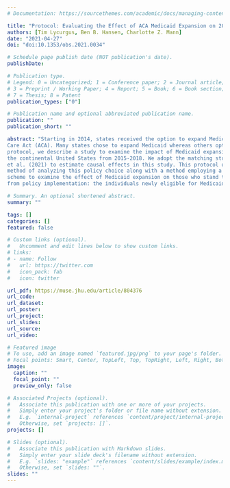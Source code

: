 ```yaml
---
# Documentation: https://sourcethemes.com/academic/docs/managing-content/

title: "Protocol: Evaluating the Effect of ACA Medicaid Expansion on 2015-2018 Mortality Through Matching and Weighting"
authors: [Tim Lycurgus, Ben B. Hansen, Charlotte Z. Mann]
date: "2021-04-27"
doi: "doi:10.1353/obs.2021.0034"

# Schedule page publish date (NOT publication's date).
publishDate:

# Publication type.
# Legend: 0 = Uncategorized; 1 = Conference paper; 2 = Journal article;
# 3 = Preprint / Working Paper; 4 = Report; 5 = Book; 6 = Book section;
# 7 = Thesis; 8 = Patent
publication_types: ["0"]

# Publication name and optional abbreviated publication name.
publication: ""
publication_short: ""

abstract: "Starting in 2014, states received the option to expand Medicaid through the Affordable
Care Act (ACA). Many states chose to expand Medicaid whereas others opted out. In this
protocol, we describe a study to examine the impact of Medicaid expansion on mortality in
the continental United States from 2015-2018. We adopt the matching structure of Mann
et al. (2021) to estimate causal effects in this study. This protocol outlines both a standard
method of analyzing this policy choice along with a method employing a novel weighting
scheme to examine the effect of Medicaid expansion on those who stand to benefit most
from policy implementation: the individuals newly eligible for Medicaid."

# Summary. An optional shortened abstract.
summary: ""

tags: []
categories: []
featured: false

# Custom links (optional).
#   Uncomment and edit lines below to show custom links.
# links:
# - name: Follow
#   url: https://twitter.com
#   icon_pack: fab
#   icon: twitter

url_pdf: https://muse.jhu.edu/article/804376
url_code:
url_dataset:
url_poster:
url_project:
url_slides:
url_source:
url_video:

# Featured image
# To use, add an image named `featured.jpg/png` to your page's folder.
# Focal points: Smart, Center, TopLeft, Top, TopRight, Left, Right, BottomLeft, Bottom, BottomRight.
image:
  caption: ""
  focal_point: ""
  preview_only: false

# Associated Projects (optional).
#   Associate this publication with one or more of your projects.
#   Simply enter your project's folder or file name without extension.
#   E.g. `internal-project` references `content/project/internal-project/index.md`.
#   Otherwise, set `projects: []`.
projects: []

# Slides (optional).
#   Associate this publication with Markdown slides.
#   Simply enter your slide deck's filename without extension.
#   E.g. `slides: "example"` references `content/slides/example/index.md`.
#   Otherwise, set `slides: ""`.
slides: ""
---
```

